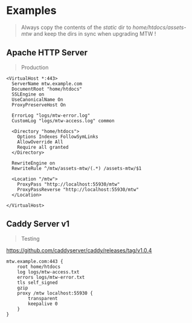 # Examples #

> Always copy the contents of the *static* dir to *home/htdocs/assets-mtw* and keep the dirs in sync when upgrading MTW !

## Apache HTTP Server ##

> Production

```
<VirtualHost *:443>
  ServerName mtw.example.com
  DocumentRoot "home/htdocs"
  SSLEngine on
  UseCanonicalName On
  ProxyPreserveHost On

  ErrorLog "logs/mtw-error.log"
  CustomLog "logs/mtw-access.log" common

  <Directory "home/htdocs">
    Options Indexes FollowSymLinks
    AllowOverride All
    Require all granted
  </Directory>

  RewriteEngine on
  RewriteRule ^/mtw/assets-mtw/(.*) /assets-mtw/$1

  <Location "/mtw">
    ProxyPass "http://localhost:55930/mtw"
    ProxyPassReverse "http://localhost:55930/mtw"
  </Location>

</VirtualHost>

```

## Caddy Server v1 ##

> Testing

https://github.com/caddyserver/caddy/releases/tag/v1.0.4

```
mtw.example.com:443 {
    root home/htdocs
    log logs/mtw-access.txt
    errors logs/mtw-error.txt
    tls self_signed
    gzip
    proxy /mtw localhost:55930 {
        transparent
        keepalive 0
    }
}

```


